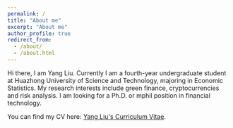 ```yaml
---
permalink: /
title: "About me"
excerpt: "About me"
author_profile: true
redirect_from: 
  - /about/
  - /about.html
---
```

Hi there, I am Yang Liu. Currently I am a fourth-year undergraduate student at Huazhong University of Science and Technology, majoring in Economic Statistics. My research interests include green finance, cryptocurrencies and risk analysis. I am looking for a Ph.D. or mphil position in financial technology. 

You can find my CV here: [Yang Liu's Curriculum Vitae](assets/CV.pdf).




